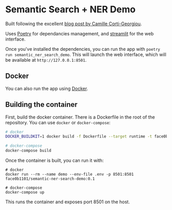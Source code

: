 # Semantic Search + NER Demo

Built following the excellent [blog post by Camille Corti-Georgiou](https://www.elastic.co/search-labs/blog/articles/developing-an-elastic-search-app-with-streamlit-semantic-search-and-named-entity-extraction).

Uses [Poetry](https://python-poetry.org) for dependancies management, and [streamlit](https://streamlit.io/) for the web interface.

Once you've installed the dependencies, you can run the app with `poetry run semantic_ner_search_demo`. This will launch the web interface, which will be available at `http://127.0.0.1:8501`.

## Docker

You can also run the app using [Docker](https://docs.docker.com/get-docker/).

## Building the container

First, build the docker container. There is a Dockerfile in the root of the repository. You can use `docker` or `docker-compose`:

```sh
# docker
DOCKER_BUILDKIT=1 docker build -f Dockerfile --target runtime -t face0b1101/semantic-ner-search-demo:0.1 .

# docker-compose
docker-compose build
```

Once the container is built, you can run it with:

```shell
# docker
docker run --rm --name demo --env-file .env -p 8501:8501 face0b1101/semantic-ner-search-demo:0.1

# docker-compose
docker-compose up
```

This runs the container and exposes port 8501 on the host.
